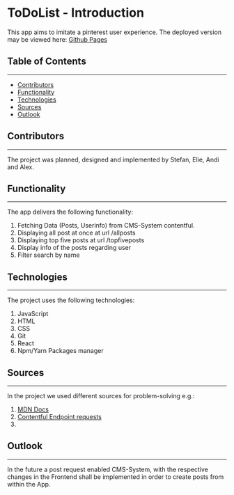 # **ToDoList - Introduction**

This app aims to imitate a pinterest user experience. The deployed version may be viewed here:
[Github Pages]( https://elie-soued.github.io/contentfulgroupwork/)

## **Table of Contents**

---

- [Contributors](#Contributors)
- [Functionality](#Functionality)
- [Technologies](#Technologies)
- [Sources](#Sources)
- [Outlook](#Outlook)

## Contributors

---

The project was planned, designed and implemented by Stefan, Elie, Andi and Alex.

## Functionality

---

The app delivers the following functionality:

1. Fetching Data (Posts, Userinfo) from CMS-System contentful.
2. Displaying all post at once at url /allposts
3. Displaying top five posts at url /topfiveposts
4. Display info of the posts regarding user
5. Filter search by name

## Technologies

---

The project uses the following technologies:

1. JavaScript
2. HTML
3. CSS
4. Git
5. React
6. Npm/Yarn Packages manager

## Sources

---

In the project we used different sources for problem-solving e.g.:

1. [MDN Docs](https://developer.mozilla.org/en-US/)
2. [Contentful Endpoint requests](https://docs.google.com/spreadsheets/d/1mJlL5T-NagJXHo7LklotTyVHoiBrj_1pbqGnqxyDdZc/edit?usp=sharing)
3.

## Outlook

---

In the future a post request enabled CMS-System, with the respective changes in the Frontend shall be implemented in order to create posts from within the App.
